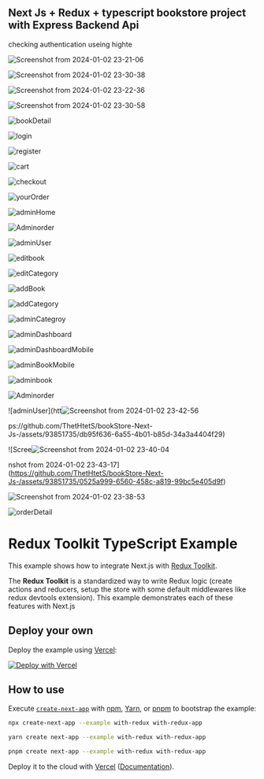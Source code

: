 
## Next Js + Redux + typescript   bookstore project with Express Backend Api

checking authentication useing highte





![Screenshot from 2024-01-02 23-21-06](https://github.com/ThetHtetS/bookStore-Next-Js-/assets/93851735/2971e14a-bda4-40fb-8470-a6b236d7a26f)


![Screenshot from 2024-01-02 23-30-38](https://github.com/ThetHtetS/bookStore-Next-Js-/assets/93851735/0f6ffe62-989d-4f02-a0ac-242282701a18)


![Screenshot from 2024-01-02 23-22-36](https://github.com/ThetHtetS/bookStore-Next-Js-/assets/93851735/6911cb81-442b-4408-a2aa-6fc533c6ca26)


![Screenshot from 2024-01-02 23-30-58](https://github.com/ThetHtetS/bookStore-Next-Js-/assets/93851735/fe5c479e-8a9a-466c-9f6c-bafc5107d03b)


![bookDetail](https://github.com/ThetHtetS/bookStore-Next-Js-/assets/93851735/6d95889a-ef16-4dda-bd4f-444092d98441)

![login](https://github.com/ThetHtetS/bookStore-Next-Js-/assets/93851735/5c83ab49-6381-4394-91a6-0253ff81899d)


![register](https://github.com/ThetHtetS/bookStore-Next-Js-/assets/93851735/a5482410-4b62-465e-a057-3228c105a8d0)


![cart](https://github.com/ThetHtetS/bookStore-Next-Js-/assets/93851735/9105d35e-03e0-4206-a58c-cbfb3d93705e)


![checkout](https://github.com/ThetHtetS/bookStore-Next-Js-/assets/93851735/4b4a3e80-8087-4ff5-a885-cb6d06bf7da8)


![yourOrder](https://github.com/ThetHtetS/bookStore-Next-Js-/assets/93851735/ceb4c950-a3c6-4f2b-aa13-a84f45a17ccc)


![adminHome](https://github.com/ThetHtetS/bookStore-Next-Js-/assets/93851735/ff9ee19e-6345-4d4e-83d0-2ce22bf0a0bd)


![Adminorder](https://github.com/ThetHtetS/bookStore-Next-Js-/assets/93851735/7977edcd-fac4-4d55-b9db-3e4ca13ef218)


![adminUser](https://github.com/ThetHtetS/bookStore-Next-Js-/assets/93851735/1f84bf70-bcc0-4d3c-8ae9-18fbf0c3f7d6)


![editbook](https://github.com/ThetHtetS/bookStore-Next-Js-/assets/93851735/6faed4ea-4fc7-437c-ab59-ed249dd06a3d)


![editCategory](https://github.com/ThetHtetS/bookStore-Next-Js-/assets/93851735/c501be6d-17e2-4e1a-a07c-307ba58b8380)


![addBook](https://github.com/ThetHtetS/bookStore-Next-Js-/assets/93851735/4d9d3240-f9fb-452e-9537-627b014d8140)


![addCategory](https://github.com/ThetHtetS/bookStore-Next-Js-/assets/93851735/0a6fd9ed-4423-4aa5-8d1d-363332401b58)


![adminCategroy](https://github.com/ThetHtetS/bookStore-Next-Js-/assets/93851735/5134a098-bf2f-4bea-b925-0e069188f1f1)


![adminDashboard](https://github.com/ThetHtetS/bookStore-Next-Js-/assets/93851735/49ef7b7a-f860-4a9c-b664-2b5713fe695f)


![adminDashboardMobile](https://github.com/ThetHtetS/bookStore-Next-Js-/assets/93851735/1b0d2ae9-ab57-464e-9fa6-55e133c9b130)


![adminBookMobile](https://github.com/ThetHtetS/bookStore-Next-Js-/assets/93851735/225f894f-73f0-4830-8da6-d6b072a37431)


![adminbook](https://github.com/ThetHtetS/bookStore-Next-Js-/assets/93851735/fdc38c5d-61a5-40bb-879e-efdc5affe624)


![Adminorder](https://github.com/ThetHtetS/bookStore-Next-Js-/assets/93851735/9baa2962-c164-4409-ba07-b26d706639f8)


![adminUser](htt![Screenshot from 2024-01-02 23-42-56](https://github.com/ThetHtetS/bookStore-Next-Js-/assets/93851735/a8215cd8-8c39-43a3-aeb3-6ecb7ee19ff2)


ps://github.com/ThetHtetS/bookStore-Next-Js-/assets/93851735/db95f636-6a55-4b01-b85d-34a3a4404f29)


![Scree![Screenshot from 2024-01-02 23-40-04](https://github.com/ThetHtetS/bookStore-Next-Js-/assets/93851735/98de72e5-c1c8-4808-aac5-ae831a31bcf9)


nshot from 2024-01-02 23-43-17](https://github.com/ThetHtetS/bookStore-Next-Js-/assets/93851735/0525a999-6560-458c-a819-99bc5e405d9f)


![Screenshot from 2024-01-02 23-38-53](https://github.com/ThetHtetS/bookStore-Next-Js-/assets/93851735/bb33f107-f348-4ae3-8618-7c4ae68bbfb5)


![orderDetail](https://github.com/ThetHtetS/bookStore-Next-Js-/assets/93851735/37842fcb-da2d-4c3e-9148-bfdc84c66fdf)





# Redux Toolkit TypeScript Example

This example shows how to integrate Next.js with [Redux Toolkit](https://redux-toolkit.js.org).

The **Redux Toolkit** is a standardized way to write Redux logic (create actions and reducers, setup the store with some default middlewares like redux devtools extension). This example demonstrates each of these features with Next.js

## Deploy your own

Deploy the example using [Vercel](https://vercel.com?utm_source=github&utm_medium=readme&utm_campaign=next-example):

[![Deploy with Vercel](https://vercel.com/button)](https://vercel.com/new/clone?repository-url=https://github.com/vercel/next.js/tree/canary/examples/with-redux&project-name=with-redux&repository-name=with-redux)

## How to use

Execute [`create-next-app`](https://github.com/vercel/next.js/tree/canary/packages/create-next-app) with [npm](https://docs.npmjs.com/cli/init), [Yarn](https://yarnpkg.com/lang/en/docs/cli/create/), or [pnpm](https://pnpm.io) to bootstrap the example:

```bash
npx create-next-app --example with-redux with-redux-app
```

```bash
yarn create next-app --example with-redux with-redux-app
```

```bash
pnpm create next-app --example with-redux with-redux-app
```

Deploy it to the cloud with [Vercel](https://vercel.com/new?utm_source=github&utm_medium=readme&utm_campaign=next-example) ([Documentation](https://nextjs.org/docs/deployment)).

